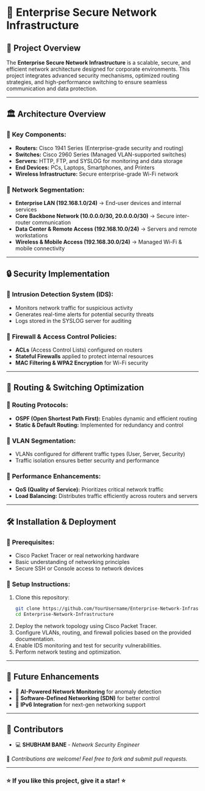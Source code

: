 # 🚀 **Enterprise Secure Network Infrastructure**

## 📌 **Project Overview**
The **Enterprise Secure Network Infrastructure** is a scalable, secure, and efficient network architecture designed for corporate environments. This project integrates advanced security mechanisms, optimized routing strategies, and high-performance switching to ensure seamless communication and data protection.

---

## 🏛 **Architecture Overview**
### 🔹 **Key Components:**
- **Routers:** Cisco 1941 Series (Enterprise-grade security and routing)
- **Switches:** Cisco 2960 Series (Managed VLAN-supported switches)
- **Servers:** HTTP, FTP, and SYSLOG for monitoring and data storage
- **End Devices:** PCs, Laptops, Smartphones, and Printers
- **Wireless Infrastructure:** Secure enterprise-grade Wi-Fi network

### 🔹 **Network Segmentation:**
- **Enterprise LAN (192.168.1.0/24)** → End-user devices and internal services
- **Core Backbone Network (10.0.0.0/30, 20.0.0.0/30)** → Secure inter-router communication
- **Data Center & Remote Access (192.168.10.0/24)** → Servers and remote workstations
- **Wireless & Mobile Access (192.168.30.0/24)** → Managed Wi-Fi & mobile connectivity

---

## 🔒 **Security Implementation**
### 🔹 **Intrusion Detection System (IDS):**
- Monitors network traffic for suspicious activity
- Generates real-time alerts for potential security threats
- Logs stored in the SYSLOG server for auditing

### 🔹 **Firewall & Access Control Policies:**
- **ACLs** (Access Control Lists) configured on routers
- **Stateful Firewalls** applied to protect internal resources
- **MAC Filtering & WPA2 Encryption** for Wi-Fi security

---

## 📡 **Routing & Switching Optimization**
### 🔹 **Routing Protocols:**
- **OSPF (Open Shortest Path First):** Enables dynamic and efficient routing
- **Static & Default Routing:** Implemented for redundancy and control

### 🔹 **VLAN Segmentation:**
- VLANs configured for different traffic types (User, Server, Security)
- Traffic isolation ensures better security and performance

### 🔹 **Performance Enhancements:**
- **QoS (Quality of Service):** Prioritizes critical network traffic
- **Load Balancing:** Distributes traffic efficiently across routers and servers

---

## 🛠 **Installation & Deployment**
### 🔹 **Prerequisites:**
- Cisco Packet Tracer or real networking hardware
- Basic understanding of networking principles
- Secure SSH or Console access to network devices

### 🔹 **Setup Instructions:**
1. Clone this repository:
   ```bash
   git clone https://github.com/YourUsername/Enterprise-Network-Infrastructure.git
   cd Enterprise-Network-Infrastructure
   ```
2. Deploy the network topology using Cisco Packet Tracer.
3. Configure VLANs, routing, and firewall policies based on the provided documentation.
4. Enable IDS monitoring and test for security vulnerabilities.
5. Perform network testing and optimization.

---

## 🎯 **Future Enhancements**
- 🔹 **AI-Powered Network Monitoring** for anomaly detection
- 🔹 **Software-Defined Networking (SDN)** for better control
- 🔹 **IPv6 Integration** for next-gen networking support

---

## 👥 **Contributors**
- 💻 **SHUBHAM BANE** - _Network Security Engineer_

🙌 _Contributions are welcome! Feel free to fork and submit pull requests._

---

### ⭐ **If you like this project, give it a star!** ⭐
